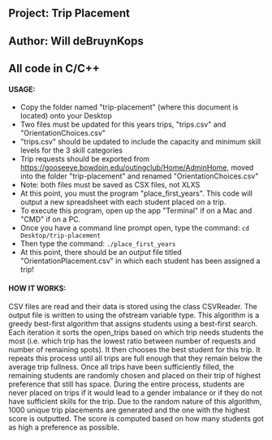 ## Project: Trip Placement
## Author: Will deBruynKops
## All code in C/C++

#### USAGE:
- Copy the folder named "trip-placement" (where this document is located) onto your Desktop
- Two files must be updated for this years trips, "trips.csv" and "OrientationChoices.csv"
- "trips.csv" should be updated to include the capacity and minimum skill levels for the 3 skill categories
- Trip requests should be exported from https://gooseeye.bowdoin.edu/outingclub/Home/AdminHome, moved into the folder "trip-placement" and renamed "OrientationChoices.csv"
- Note: both files must be saved as CSX files, not XLXS
- At this point, you must the program "place_first_years". This code will output a new spreadsheet with each student placed on a trip.
- To execute this program, open up the app "Terminal" if on a Mac and "CMD" if on a PC.
- Once you have a command line prompt open, type the command:
    `cd Desktop/trip-placement`
- Then type the command:
    `./place_first_years`
- At this point, there should be an output file titled "OrientationPlacement.csv" in which each student has been assigned a trip!

#### HOW IT WORKS:
CSV files are read and their data is stored using the class CSVReader. The output file is written to using the ofstream variable type.
This algorithm is a greedy best-first algorithm that assigns students using a best-first search. Each iteration it sorts the open_trips based on which trip needs students the most (i.e. which trip has the lowest ratio between number of requests and number of remaining spots). It then chooses the best student for this trip. It repeats this process until all trips are full enough that they remain below the average trip fullness. Once all trips have been sufficiently filled, the remaining students are randomly chosen and placed on their trip of highest preference that still has space. During the entire process, students are never placed on trips if it would lead to a gender imbalance or if they do not have sufficient skills for the trip.
Due to the random nature of this algorithm, 1000 unique trip placements are generated and the one with the highest score is outputted. The score is computed based on how many students got as high a preference as possible.
